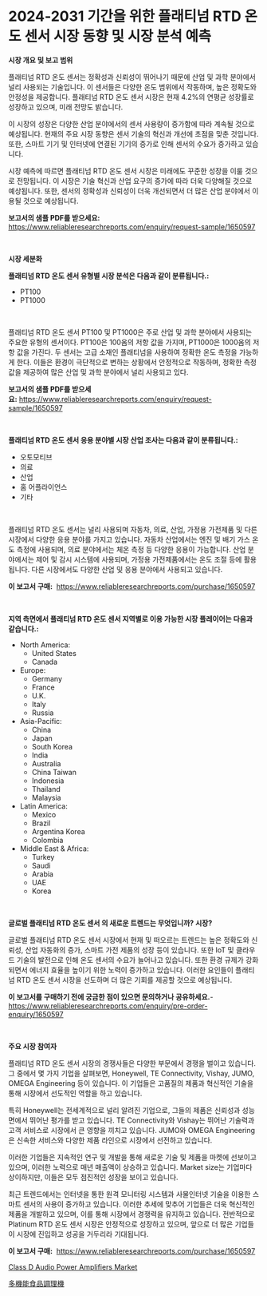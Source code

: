<p><h1>2024-2031 기간을 위한 플래티넘 RTD 온도 센서 시장 동향 및 시장 분석 예측</h1></p><p><strong>시장 개요 및 보고 범위</strong></p>
<p><p>플래티넘 RTD 온도 센서는 정확성과 신뢰성이 뛰어나기 때문에 산업 및 과학 분야에서 널리 사용되는 기술입니다. 이 센서들은 다양한 온도 범위에서 작동하며, 높은 정확도와 안정성을 제공합니다. 플래티넘 RTD 온도 센서 시장은 현재 4.2%의 연평균 성장률로 성장하고 있으며, 미래 전망도 밝습니다.</p><p>이 시장의 성장은 다양한 산업 분야에서의 센서 사용량이 증가함에 따라 계속될 것으로 예상됩니다. 현재의 주요 시장 동향은 센서 기술의 혁신과 개선에 초점을 맞춘 것입니다. 또한, 스마트 기기 및 인터넷에 연결된 기기의 증가로 인해 센서의 수요가 증가하고 있습니다.</p><p>시장 예측에 따르면 플래티넘 RTD 온도 센서 시장은 미래에도 꾸준한 성장을 이룰 것으로 전망됩니다. 이 시장은 기술 혁신과 산업 요구의 증가에 따라 더욱 다양해질 것으로 예상됩니다. 또한, 센서의 정확성과 신뢰성이 더욱 개선되면서 더 많은 산업 분야에서 이용될 것으로 예상됩니다.</p></p>
<p><strong>보고서의 샘플 PDF를 받으세요:</strong> <a href="https://www.reliableresearchreports.com/enquiry/request-sample/1650597">https://www.reliableresearchreports.com/enquiry/request-sample/1650597</a></p>
<p>&nbsp;</p>
<p><strong>시장 세분화</strong></p>
<p><strong>플래티넘 RTD 온도 센서 유형별 시장 분석은 다음과 같이 분류됩니다.:</strong></p>
<p><ul><li>PT100</li><li>PT1000</li></ul></p>
<p>&nbsp;</p>
<p><p>플래티넘 RTD 온도 센서 PT100 및 PT1000은 주로 산업 및 과학 분야에서 사용되는 주요한 유형의 센서이다. PT100은 100옴의 저항 값을 가지며, PT1000은 1000옴의 저항 값을 가진다. 두 센서는 고급 소재인 플래티넘을 사용하여 정확한 온도 측정을 가능하게 한다. 이들은 환경이 극단적으로 변하는 상황에서 안정적으로 작동하며, 정확한 측정 값을 제공하여 많은 산업 및 과학 분야에서 널리 사용되고 있다.</p></p>
<p><strong>보고서의 샘플 PDF를 받으세요:</strong>&nbsp;<a href="https://www.reliableresearchreports.com/enquiry/request-sample/1650597">https://www.reliableresearchreports.com/enquiry/request-sample/1650597</a></p>
<p>&nbsp;</p>
<p><strong> 플래티넘 RTD 온도 센서 응용 분야별 시장 산업 조사는 다음과 같이 분류됩니다.:</strong></p>
<p><ul><li>오토모티브</li><li>의료</li><li>산업</li><li>홈 어플라이언스</li><li>기타</li></ul></p>
<p>&nbsp;</p>
<p><p>플래티넘 RTD 온도 센서는 널리 사용되며 자동차, 의료, 산업, 가정용 가전제품 및 다른 시장에서 다양한 응용 분야를 가지고 있습니다. 자동차 산업에서는 엔진 및 배기 가스 온도 측정에 사용되며, 의료 분야에서는 체온 측정 등 다양한 응용이 가능합니다. 산업 분야에서는 제어 및 감시 시스템에 사용되며, 가정용 가전제품에서는 온도 조절 등에 활용됩니다. 다른 시장에서도 다양한 산업 및 응용 분야에서 사용되고 있습니다.</p></p>
<p><strong>이 보고서 구매:</strong>&nbsp; <a href="https://www.reliableresearchreports.com/purchase/1650597">https://www.reliableresearchreports.com/purchase/1650597</a></p>
<p>&nbsp;</p>
<p><strong>지역 측면에서 플래티넘 RTD 온도 센서 지역별로 이용 가능한 시장 플레이어는 다음과 같습니다.:</strong></p>
<p><ul>
    <li>
        North America:
        <ul>
            <li>United States</li>
            <li>Canada</li>
        </ul>
    </li>
    <li>
        Europe:
        <ul>
            <li>Germany</li>
            <li>France</li>
            <li>U.K.</li>
            <li>Italy</li>
            <li>Russia</li>
        </ul>
    </li>
    <li>
        Asia-Pacific:
        <ul>
            <li>China</li>
            <li>Japan</li>
            <li>South Korea</li>
            <li>India</li>
            <li>Australia</li>
            <li>China Taiwan</li>
            <li>Indonesia</li>
            <li>Thailand</li>
            <li>Malaysia</li>
        </ul>
    </li>
    <li>
        Latin America:
        <ul>
            <li>Mexico</li>
            <li>Brazil</li>
            <li>Argentina Korea</li>
            <li>Colombia</li>
        </ul>
    </li>
    <li>
        Middle East & Africa:
        <ul>
            <li>Turkey</li>
            <li>Saudi</li>
            <li>Arabia</li>
            <li>UAE</li>
            <li>Korea</li>
        </ul>
    </li>
    </ul></p>
<p>&nbsp;</p>
<p><strong>글로벌 플래티넘 RTD 온도 센서 의 새로운 트렌드는 무엇입니까? 시장?</strong></p>
<p><p>글로벌 플래티넘 RTD 온도 센서 시장에서 현재 및 떠오르는 트렌드는 높은 정확도와 신뢰성, 산업 자동화의 증가, 스마트 가전 제품의 성장 등이 있습니다. 또한 IoT 및 클라우드 기술의 발전으로 인해 온도 센서의 수요가 늘어나고 있습니다. 또한 환경 규제가 강화되면서 에너지 효율을 높이기 위한 노력이 증가하고 있습니다. 이러한 요인들이 플래티넘 RTD 온도 센서 시장을 선도하며 더 많은 기회를 제공할 것으로 예상됩니다.</p></p>
<p><strong>이 보고서를 구매하기 전에 궁금한 점이 있으면 문의하거나 공유하세요.</strong>- <a href="https://www.reliableresearchreports.com/enquiry/pre-order-enquiry/1650597">https://www.reliableresearchreports.com/enquiry/pre-order-enquiry/1650597</a></p>
<p>&nbsp;</p>
<p><strong>주요 시장 참여자</strong></p>
<p><p>플래티넘 RTD 온도 센서 시장의 경쟁사들은 다양한 부문에서 경쟁을 벌이고 있습니다. 그 중에서 몇 가지 기업을 살펴보면, Honeywell, TE Connectivity, Vishay, JUMO, OMEGA Engineering 등이 있습니다. 이 기업들은 고품질의 제품과 혁신적인 기술을 통해 시장에서 선도적인 역할을 하고 있습니다. </p><p>특히 Honeywell는 전세계적으로 널리 알려진 기업으로, 그들의 제품은 신뢰성과 성능 면에서 뛰어난 평가를 받고 있습니다. TE Connectivity와 Vishay는 뛰어난 기술력과 고객 서비스로 시장에서 큰 영향을 끼치고 있습니다. JUMO와 OMEGA Engineering은 신속한 서비스와 다양한 제품 라인으로 시장에서 선전하고 있습니다.</p><p>이러한 기업들은 지속적인 연구 및 개발을 통해 새로운 기술 및 제품을 마켓에 선보이고 있으며, 이러한 노력으로 매년 매출액이 상승하고 있습니다. Market size는 기업마다 상이하지만, 이들은 모두 점진적인 성장을 보이고 있습니다.</p><p>최근 트렌드에서는 인터넷을 통한 원격 모니터링 시스템과 사물인터넷 기술을 이용한 스마트 센서의 사용이 증가하고 있습니다. 이러한 추세에 맞추어 기업들은 더욱 혁신적인 제품을 개발하고 있으며, 이를 통해 시장에서 경쟁력을 유지하고 있습니다. 전반적으로 Platinum RTD 온도 센서 시장은 안정적으로 성장하고 있으며, 앞으로 더 많은 기업들이 시장에 진입하고 성공을 거두리라 기대됩니다.</p></p>
<p><strong>이 보고서 구매:</strong>&nbsp;&nbsp;<a href="https://www.reliableresearchreports.com/purchase/1650597">https://www.reliableresearchreports.com/purchase/1650597</a></p>
<p><p><a href="https://github.com/nicholepatriciadoylenwnrjr0/Market-Research-Report-List-1/blob/main/class-d-audio-power-amplifiers-market.md">Class D Audio Power Amplifiers Market</a></p><p><a href="https://github.com/nemesis2824/Market-Research-Report-List-1/blob/main/376483811083.md">多機能食品調理機</a></p></p>
